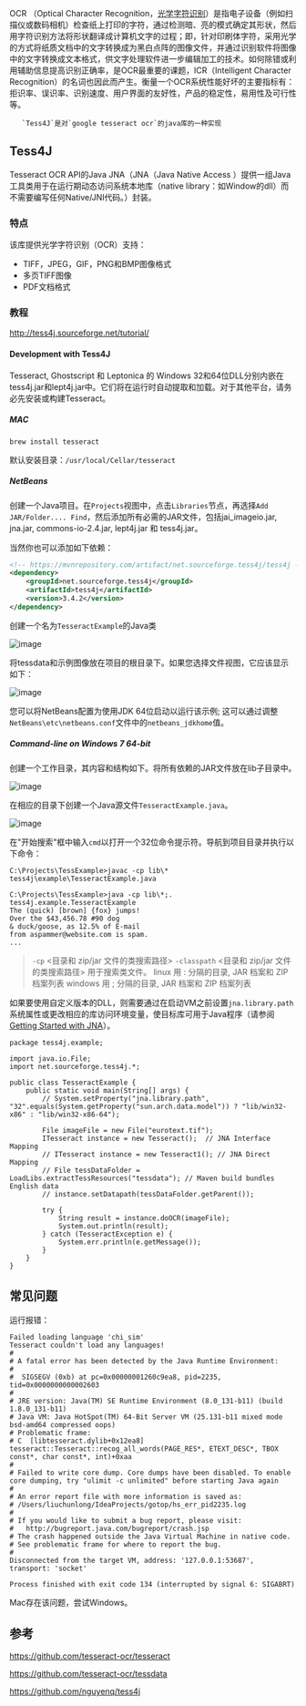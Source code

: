   OCR （Optical Character Recognition，[光学字符识别](https://baike.baidu.com/item/%E5%85%89%E5%AD%A6%E5%AD%97%E7%AC%A6%E8%AF%86%E5%88%AB)）是指电子设备（例如扫描仪或数码相机）检查纸上打印的字符，通过检测暗、亮的模式确定其形状，然后用字符识别方法将形状翻译成计算机文字的过程；即，针对印刷体字符，采用光学的方式将纸质文档中的文字转换成为黑白点阵的图像文件，并通过识别软件将图像中的文字转换成文本格式，供文字处理软件进一步编辑加工的技术。如何除错或利用辅助信息提高识别正确率，是OCR最重要的课题，ICR（Intelligent Character Recognition）的名词也因此而产生。衡量一个OCR系统性能好坏的主要指标有：拒识率、误识率、识别速度、用户界面的友好性，产品的稳定性，易用性及可行性等。

       `Tess4J`是对`google tesseract ocr`的java库的一种实现

## Tess4J

Tesseract OCR API的Java JNA（JNA（Java Native Access ）提供一组Java工具类用于在运行期动态访问系统本地库（native library：如Window的dll）而不需要编写任何Native/JNI代码。）封装。

### 特点

该库提供光学字符识别（OCR）支持：

- TIFF，JPEG，GIF，PNG和BMP图像格式
- 多页TIFF图像
- PDF文档格式

### 教程

http://tess4j.sourceforge.net/tutorial/

#### Development with Tess4J

Tesseract, Ghostscript 和 Leptonica 的 Windows 32和64位DLL分别内嵌在tess4j.jar和lept4j.jar中。它们将在运行时自动提取和加载。对于其他平台，请务必先安装或构建Tesseract。

##### MAC

```
brew install tesseract
```

默认安装目录：`/usr/local/Cellar/tesseract`

##### NetBeans

创建一个Java项目。在`Projects`视图中，点击`Libraries`节点，再选择`Add JAR/Folder.... Find`，然后添加所有必需的JAR文件，包括jai_imageio.jar, jna.jar, commons-io-2.4.jar, lept4j.jar 和 tess4j.jar。

当然你也可以添加如下依赖：

```xml
<!-- https://mvnrepository.com/artifact/net.sourceforge.tess4j/tess4j -->
<dependency>
    <groupId>net.sourceforge.tess4j</groupId>
    <artifactId>tess4j</artifactId>
    <version>3.4.2</version>
</dependency>
```

创建一个名为`TesseractExample`的Java类

![image](http://upload-images.jianshu.io/upload_images/9800139-ced20e71b9bfac09.png?imageMogr2/auto-orient/strip%7CimageView2/2/w/1240)

将tessdata和示例图像放在项目的根目录下。如果您选择文件视图，它应该显示如下：

![image](http://upload-images.jianshu.io/upload_images/9800139-4deccc83cbdc1583.png?imageMogr2/auto-orient/strip%7CimageView2/2/w/1240)

您可以将NetBeans配置为使用JDK 64位启动以运行该示例; 这可以通过调整`NetBeans\etc\netbeans.conf`文件中的`netbeans_jdkhome`值。

##### Command-line on Windows 7 64-bit

创建一个工作目录，其内容和结构如下。将所有依赖的JAR文件放在lib子目录中。

![image](http://upload-images.jianshu.io/upload_images/9800139-4493ce5e3eaf09bd.png?imageMogr2/auto-orient/strip%7CimageView2/2/w/1240)

在相应的目录下创建一个Java源文件`TesseractExample.java`。

![image](http://upload-images.jianshu.io/upload_images/9800139-26e57860751edbfc.png?imageMogr2/auto-orient/strip%7CimageView2/2/w/1240)

在"开始搜索"框中输入`cmd`以打开一个32位命令提示符。导航到项目目录并执行以下命令：

```
C:\Projects\TessExample>javac -cp lib\* tess4j\example\TesseractExample.java

C:\Projects\TessExample>java -cp lib\*;. tess4j.example.TesseractExample
The (quick) [brown] {fox} jumps!
Over the $43,456.78 #90 dog
& duck/goose, as 12.5% of E-mail
from aspammer@website.com is spam.
...
```

>`-cp` <目录和 zip/jar 文件的类搜索路径>
>`-classpath` <目录和 zip/jar 文件的类搜索路径>
>用于搜索类文件。
>linux 用 : 分隔的目录, JAR 档案和 ZIP 档案列表
>windows 用 ; 分隔的目录, JAR 档案和 ZIP 档案列表

如果要使用自定义版本的DLL，则需要通过在启动VM之前设置`jna.library.path`系统属性或更改相应的库访问环境变量，使目标库可用于Java程序（请参阅 [Getting Started with JNA](https://github.com/twall/jna/blob/master/www/GettingStarted.md)）。

```
package tess4j.example;

import java.io.File;
import net.sourceforge.tess4j.*;

public class TesseractExample {
    public static void main(String[] args) {
        // System.setProperty("jna.library.path", "32".equals(System.getProperty("sun.arch.data.model")) ? "lib/win32-x86" : "lib/win32-x86-64");

        File imageFile = new File("eurotext.tif");
        ITesseract instance = new Tesseract();  // JNA Interface Mapping
        // ITesseract instance = new Tesseract1(); // JNA Direct Mapping
        // File tessDataFolder = LoadLibs.extractTessResources("tessdata"); // Maven build bundles English data
        // instance.setDatapath(tessDataFolder.getParent());

        try {
            String result = instance.doOCR(imageFile);
            System.out.println(result);
        } catch (TesseractException e) {
            System.err.println(e.getMessage());
        }
    }
}
```

## 常见问题

运行报错：

```
Failed loading language 'chi_sim'
Tesseract couldn't load any languages!
#
# A fatal error has been detected by the Java Runtime Environment:
#
#  SIGSEGV (0xb) at pc=0x00000001260c9ea8, pid=2235, tid=0x0000000000002603
#
# JRE version: Java(TM) SE Runtime Environment (8.0_131-b11) (build 1.8.0_131-b11)
# Java VM: Java HotSpot(TM) 64-Bit Server VM (25.131-b11 mixed mode bsd-amd64 compressed oops)
# Problematic frame:
# C  [libtesseract.dylib+0x12ea8]  tesseract::Tesseract::recog_all_words(PAGE_RES*, ETEXT_DESC*, TBOX const*, char const*, int)+0xaa
#
# Failed to write core dump. Core dumps have been disabled. To enable core dumping, try "ulimit -c unlimited" before starting Java again
#
# An error report file with more information is saved as:
# /Users/liuchunlong/IdeaProjects/gotop/hs_err_pid2235.log
#
# If you would like to submit a bug report, please visit:
#   http://bugreport.java.com/bugreport/crash.jsp
# The crash happened outside the Java Virtual Machine in native code.
# See problematic frame for where to report the bug.
#
Disconnected from the target VM, address: '127.0.0.1:53687', transport: 'socket'

Process finished with exit code 134 (interrupted by signal 6: SIGABRT)
```

Mac存在该问题，尝试Windows。


## 参考

https://github.com/tesseract-ocr/tesseract

https://github.com/tesseract-ocr/tessdata

https://github.com/nguyenq/tess4j